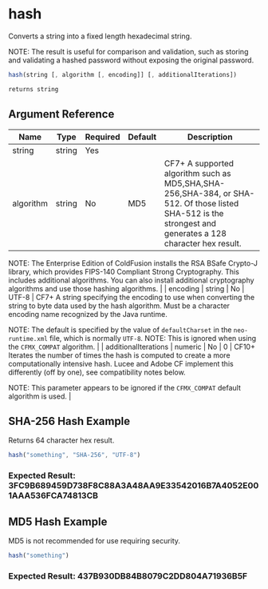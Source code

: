 # hash

Converts a string into a fixed length hexadecimal string.

NOTE: The result is useful for comparison and validation, such as storing and validating a hashed password without exposing the original password.

```javascript
hash(string [, algorithm [, encoding]] [, additionalIterations])
```

```javascript
returns string
```

## Argument Reference

| Name | Type | Required | Default | Description |
| --- | --- | --- | --- | --- |
| string | string | Yes |  |  |
| algorithm | string | No | MD5 | CF7+ A supported algorithm such as MD5,SHA,SHA-256,SHA-384, or SHA-512. Of those listed SHA-512 is the strongest and generates a 128 character hex result.

NOTE: The Enterprise Edition of ColdFusion installs the RSA BSafe Crypto-J library, which provides FIPS-140 Compliant Strong Cryptography. This includes additional algorithms. You can also install additional cryptography algorithms and use those hashing algorithms. |
| encoding | string | No | UTF-8 | CF7+ A string specifying the encoding to use when converting the string to byte data used by the hash algorithm.
Must be a character encoding name recognized by the Java runtime.

NOTE: The default is specified by the value of `defaultCharset` in the `neo-runtime.xml` file, which is normally `UTF-8`. 
NOTE: This is ignored when using the `CFMX_COMPAT` algorithm. |
| additionalIterations | numeric | No | 0 | CF10+ Iterates the number of times the hash is computed to create a more computationally intensive hash. Lucee and Adobe CF implement this differently (off by one), see compatibility notes below.

NOTE: This parameter appears to be ignored if the `CFMX_COMPAT` default algorithm is used. |

## SHA-256 Hash Example

Returns 64 character hex result.

```javascript
hash("something", "SHA-256", "UTF-8")
```

### Expected Result: 3FC9B689459D738F8C88A3A48AA9E33542016B7A4052E001AAA536FCA74813CB

## MD5 Hash Example

MD5 is not recommended for use requiring security.

```javascript
hash("something")
```

### Expected Result: 437B930DB84B8079C2DD804A71936B5F
